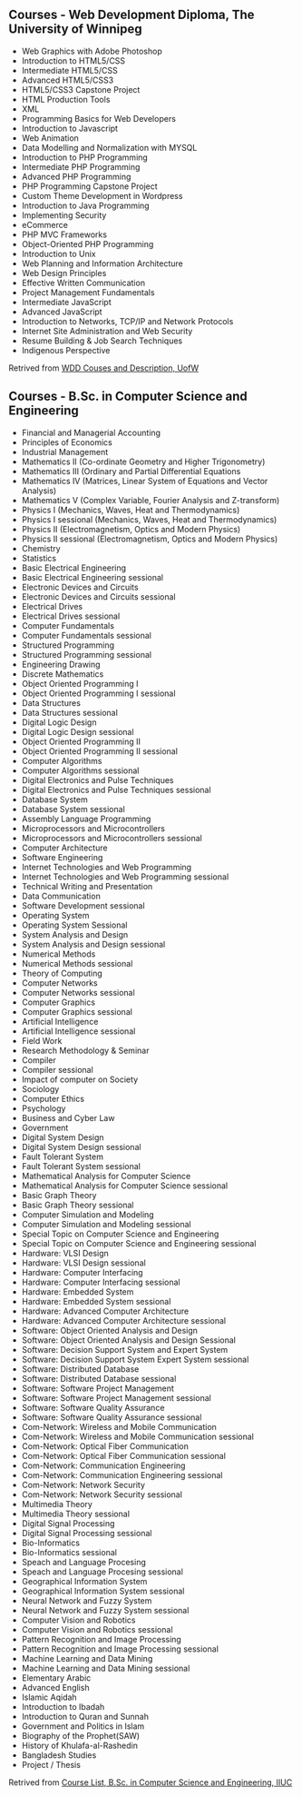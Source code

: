 ## Courses - Web Development Diploma, The University of Winnipeg

- Web Graphics with Adobe Photoshop
- Introduction to HTML5/CSS
- Intermediate HTML5/CSS
- Advanced HTML5/CSS3
- HTML5/CSS3 Capstone Project
- HTML Production Tools
- XML
- Programming Basics for Web Developers
- Introduction to Javascript
- Web Animation
- Data Modelling and Normalization with MYSQL
- Introduction to PHP Programming
- Intermediate PHP Programming
- Advanced PHP Programming
- PHP Programming Capstone Project
- Custom Theme Development in Wordpress
- Introduction to Java Programming
- Implementing Security
- eCommerce
- PHP MVC Frameworks
- Object-Oriented PHP Programming
- Introduction to Unix
- Web Planning and Information Architecture
- Web Design Principles
- Effective Written Communication
- Project Management Fundamentals
- Intermediate JavaScript
- Advanced JavaScript
- Introduction to Networks, TCP/IP and Network Protocols
- Internet Site Administration and Web Security
- Resume Building & Job Search Techniques
- Indigenous Perspective

Retrived from [WDD Couses and Description, UofW](http://pace.uwinnipegcourses.ca/internet-systems-specialist-diploma/courses-and-descriptions)

## Courses - B.Sc. in Computer Science and Engineering

- Financial and Managerial Accounting
- Principles of Economics
- Industrial Management
- Mathematics II (Co-ordinate Geometry and Higher Trigonometry)
- Mathematics III (Ordinary and Partial Differential Equations
- Mathematics IV (Matrices, Linear System of Equations and Vector Analysis)
- Mathematics V (Complex Variable, Fourier Analysis and Z-transform)
- Physics I (Mechanics, Waves, Heat and Thermodynamics)
- Physics I sessional (Mechanics, Waves, Heat and Thermodynamics)
- Physics II (Electromagnetism, Optics and Modern Physics)
- Physics II sessional (Electromagnetism, Optics and Modern Physics)
- Chemistry
- Statistics
- Basic Electrical Engineering
- Basic Electrical Engineering sessional
- Electronic Devices and Circuits
- Electronic Devices and Circuits sessional
- Electrical Drives
- Electrical Drives sessional
- Computer Fundamentals
- Computer Fundamentals sessional
- Structured Programming
- Structured Programming sessional
- Engineering Drawing
- Discrete Mathematics
- Object Oriented Programming I
- Object Oriented Programming I sessional
- Data Structures
- Data Structures sessional
- Digital Logic Design
- Digital Logic Design sessional
- Object Oriented Programming II
- Object Oriented Programming II sessional
- Computer Algorithms
- Computer Algorithms sessional
- Digital Electronics and Pulse Techniques
- Digital Electronics and Pulse Techniques sessional
- Database System
- Database System sessional
- Assembly Language Programming
- Microprocessors and Microcontrollers
- Microprocessors and Microcontrollers sessional
- Computer Architecture
- Software Engineering
- Internet Technologies and Web Programming
- Internet Technologies and Web Programming sessional
- Technical Writing and Presentation
- Data Communication
- Software Development sessional
- Operating System
- Operating System Sessional
- System Analysis and Design
- System Analysis and Design sessional
- Numerical Methods
- Numerical Methods sessional
- Theory of Computing
- Computer Networks
- Computer Networks sessional
- Computer Graphics
- Computer Graphics sessional
- Artificial Intelligence
- Artificial Intelligence sessional
- Field Work
- Research Methodology & Seminar
- Compiler
- Compiler sessional
- Impact of computer on Society
- Sociology
- Computer Ethics
- Psychology
- Business and Cyber Law
- Government
- Digital System Design
- Digital System Design sessional
- Fault Tolerant System
- Fault Tolerant System sessional
- Mathematical Analysis for Computer Science
- Mathematical Analysis for Computer Science sessional
- Basic Graph Theory
- Basic Graph Theory sessional
- Computer Simulation and Modeling
- Computer Simulation and Modeling sessional
- Special Topic on Computer Science and Engineering
- Special Topic on Computer Science and Engineering sessional
- Hardware: VLSI Design
- Hardware: VLSI Design sessional
- Hardware: Computer Interfacing
- Hardware: Computer Interfacing sessional
- Hardware: Embedded System
- Hardware: Embedded System sessional
- Hardware: Advanced Computer Architecture
- Hardware: Advanced Computer Architecture sessional
- Software: Object Oriented Analysis and Design
- Software: Object Oriented Analysis and Design Sessional
- Software: Decision Support System and Expert System
- Software: Decision Support System Expert System sessional
- Software: Distributed Database
- Software: Distributed Database sessional
- Software: Software Project Management
- Software: Software Project Management sessional
- Software: Software Quality Assurance
- Software: Software Quality Assurance sessional
- Com-Network: Wireless and Mobile Communication
- Com-Network: Wireless and Mobile Communication sessional
- Com-Network: Optical Fiber Communication
- Com-Network: Optical Fiber Communication sessional
- Com-Network: Communication Engineering
- Com-Network: Communication Engineering sessional
- Com-Network: Network Security
- Com-Network: Network Security sessional
- Multimedia Theory
- Multimedia Theory sessional
- Digital Signal Processing
- Digital Signal Processing sessional
- Bio-Informatics
- Bio-Informatics sessional
- Speach and Language Procesing
- Speach and Language Procesing sessional
- Geographical Information System
- Geographical Information System sessional
- Neural Network and Fuzzy System
- Neural Network and Fuzzy System sessional
- Computer Vision and Robotics
- Computer Vision and Robotics sessional
- Pattern Recognition and Image Processing
- Pattern Recognition and Image Processing sessional
- Machine Learning and Data Mining
- Machine Learning and Data Mining sessional
- Elementary Arabic
- Advanced English
- Islamic Aqidah
- Introduction to Ibadah
- Introduction to Quran and Sunnah
- Government and Politics in Islam
- Biography of the Prophet(SAW)
- History of Khulafa-al-Rashedin
- Bangladesh Studies
- Project / Thesis

Retrived from [Course List, B.Sc. in Computer Science and Engineering, IIUC](https://www.iiuc.ac.bd/program/cse)